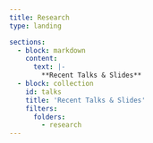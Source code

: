 ```yaml
---
title: Research
type: landing

sections:
  - block: markdown
    content:
      text: |- 
        **Recent Talks & Slides** 
  - block: collection
    id: talks
    title: 'Recent Talks & Slides'
    filters:
      folders:
        - research
---
```

